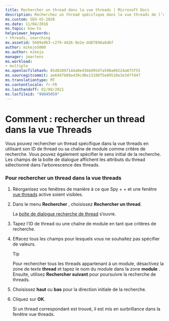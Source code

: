 ```yaml
---
title: Rechercher un thread dans la vue threads | Microsoft Docs
description: Recherchez un thread spécifique dans la vue threads de l’outil Spy + + en utilisant son ID de thread ou sa chaîne de module comme critère de recherche lors du débogage dans Visual Studio.
ms.custom: SEO-VS-2020
ms.date: 11/04/2016
ms.topic: how-to
helpviewer_keywords:
- threads, searching
ms.assetid: 5609a9b3-c279-4426-9e2e-dd87896a6d6f
author: mikejo5000
ms.author: mikejo
manager: jmartens
ms.workload:
- multiple
ms.openlocfilehash: 85d82897144a0ed366d95dfa590a09224a875f55
ms.sourcegitcommit: ae6d47b09a439cd0e13180f5e89510e3e347fd47
ms.translationtype: MT
ms.contentlocale: fr-FR
ms.lasthandoff: 02/08/2021
ms.locfileid: "99845059"
---
```

# <a name="how-to-search-for-a-thread-in-threads-view"></a>Comment : rechercher un thread dans la vue Threads
Vous pouvez rechercher un thread spécifique dans la vue threads en utilisant son ID de thread ou sa chaîne de module comme critère de recherche. Vous pouvez également spécifier le sens initial de la recherche. Les champs de la boîte de dialogue affichent les attributs du thread sélectionné dans l’arborescence des threads.

### <a name="to-search-for-a-thread-in-threads-view"></a>Pour rechercher un thread dans la vue threads

1. Réorganisez vos fenêtres de manière à ce que Spy + + et une fenêtre [vue threads](../debugger/threads-view.md) active soient visibles.

2. Dans le menu **Rechercher** , choisissez **Rechercher un thread**.

    La [boîte de dialogue recherche de thread](../debugger/thread-search-dialog-box.md) s’ouvre.

3. Tapez l’ID de thread ou une chaîne de module en tant que critères de recherche.

4. Effacez tous les champs pour lesquels vous ne souhaitez pas spécifier de valeurs.

   > [!TIP]
   > Pour rechercher tous les threads appartenant à un module, désactivez la zone de texte **thread** et tapez le nom du module dans la zone **module** . Ensuite, utilisez **Rechercher suivant** pour poursuivre la recherche de threads.

5. Choisissez **haut** ou **bas** pour la direction initiale de la recherche.

6. Cliquez sur **OK**.

   Si un thread correspondant est trouvé, il est mis en surbrillance dans la fenêtre vue threads.